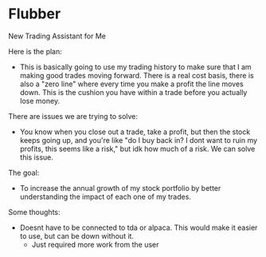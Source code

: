 # Flubber
New Trading Assistant for Me


Here is the plan:
- This is basically going to use my trading history to make sure that I am making good trades moving forward. There is a real cost basis, there is also a "zero line"
where every time you make a profit the line moves down. This is the cushion you have within a trade before you actually lose money.

There are issues we are trying to solve:
- You know when you close out a trade, take a profit, but then the stock keeps going up, and you're like "do I buy back in? I dont want to ruin my profits,
this seems like a risk," but idk how much of a risk. We can solve this issue.

The goal:
- To increase the annual growth of my stock portfolio by better understanding the impact of each one of my trades.

Some thoughts:
- Doesnt have to be connected to tda or alpaca. This would make it easier to use, but can be down without it.
    - Just required more work from the user
 
